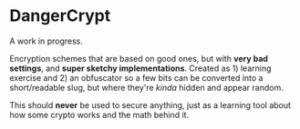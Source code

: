 # DangerCrypt

A work in progress.

Encryption schemes that are based on good ones, but with **very bad settings**, and **super sketchy implementations**. Created as 1) learning exercise and 2) an obfuscator so a few bits can be converted into a short/readable slug, but where they're *kinda* hidden and appear random.

This should **never** be used to secure anything, just as a learning tool about how some crypto works and the math behind it.
